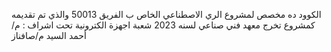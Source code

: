 الكوود ده مخصص لمشروع الري الاصطناعي الخاص ب الفريق 50013 والذي تم تقديمه كمشروع تخرج معهد فني صناعي لسنه 2023
شعبة اجهزة الكترونية
تحت اشراف :
م/أحمد السيد
م/صافناز
